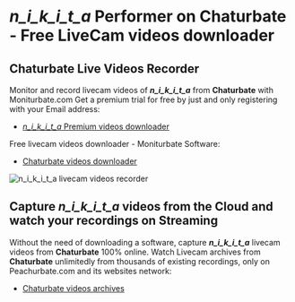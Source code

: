 # _n_i_k_i_t_a_ Performer on Chaturbate - Free LiveCam videos downloader

## Chaturbate Live Videos Recorder

Monitor and record livecam videos of **_n_i_k_i_t_a_** from **Chaturbate** with Moniturbate.com
Get a premium trial for free by just and only registering with your Email address:
* [_n_i_k_i_t_a_ Premium videos downloader](https://moniturbate.com/request-demo-licence-key.html)

Free livecam videos downloader - Moniturbate Software:
* [Chaturbate videos downloader](https://moniturbate.com/moniturbate-download-software.html)

![_n_i_k_i_t_a_ livecam videos recorder](https://peachurnet.com/templates/moniturbate-software.png)


## Capture _n_i_k_i_t_a_ videos from the Cloud and watch your recordings on Streaming

Without the need of downloading a software, capture **_n_i_k_i_t_a_** livecam videos from **Chaturbate** 100% online.
Watch Livecam archives from **Chaturbate** unlimitedly from thousands of existing recordings, only on Peachurbate.com and its websites network:
* [Chaturbate videos archives](https://peachurnet.com/)